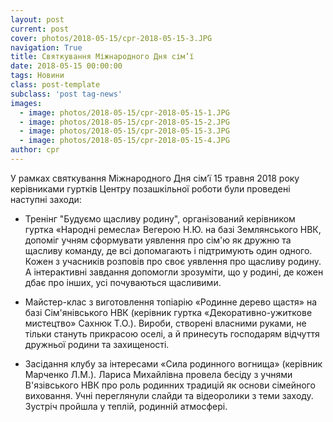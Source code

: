 ```yaml
---
layout: post
current: post
cover: photos/2018-05-15/cpr-2018-05-15-3.JPG
navigation: True
title: Cвяткування Міжнародного Дня сім’ї
date: 2018-05-15 00:00:00
tags: Новини
class: post-template
subclass: 'post tag-news'
images:
  - image: photos/2018-05-15/cpr-2018-05-15-1.JPG
  - image: photos/2018-05-15/cpr-2018-05-15-2.JPG
  - image: photos/2018-05-15/cpr-2018-05-15-3.JPG
  - image: photos/2018-05-15/cpr-2018-05-15-4.JPG
author: cpr
---
```


У рамках святкування Міжнародного Дня сім’ї 15 травня 2018 року керівниками гуртків Центру позашкільної роботи були проведені наступні заходи:

 - Тренінг "Будуємо щасливу родину", організований керівником гуртка   «Народні ремесла» Вегерою Н.Ю. на базі Землянського НВК, допоміг учням сформувати уявлення про сім'ю як дружню та щасливу команду, де всі допомагають і підтримують один одного. Кожен з учасників розповів про своє уявлення про щасливу родину. А інтерактивні завдання допомогли зрозуміти, що у родині, де кожен дбає про інших, усі почуваються щасливими.

 - Майстер-клас з виготовлення топіарію «Родинне дерево щастя»  на базі Сім'янівського НВК (керівник гуртка «Декоративно-ужиткове мистецтво» Сахнюк Т.О.). Вироби, створені власними руками, не тільки стануть прикрасою оселі, а й  принесуть  господарям відчуття дружньої родини та захищеності.

 - Засідання клубу за інтересами «Сила родинного вогнища» (керівник Марченко Л.М.).  Лариса  Михайлівна  провела  бесіду з  учнями  В'язівського  НВК про роль родинних традицій як основи сімейного виховання. Учні переглянули слайди та відеоролики з теми заходу. Зустріч пройшла у теплій, родинній атмосфері.
